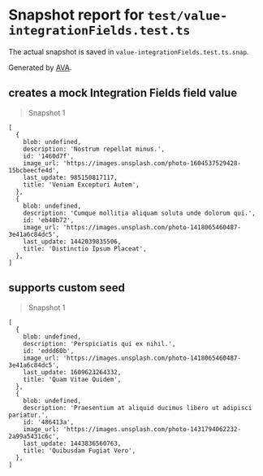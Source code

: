 # Snapshot report for `test/value-integrationFields.test.ts`

The actual snapshot is saved in `value-integrationFields.test.ts.snap`.

Generated by [AVA](https://avajs.dev).

## creates a mock Integration Fields field value

> Snapshot 1

    [
      {
        blob: undefined,
        description: 'Nostrum repellat minus.',
        id: '1460d7f',
        image_url: 'https://images.unsplash.com/photo-1604537529428-15bcbeecfe4d',
        last_update: 985150817117,
        title: 'Veniam Excepturi Autem',
      },
      {
        blob: undefined,
        description: 'Cumque mollitia aliquam soluta unde dolorum qui.',
        id: 'eb40b72',
        image_url: 'https://images.unsplash.com/photo-1418065460487-3e41a6c84dc5',
        last_update: 1442039835506,
        title: 'Distinctio Ipsum Placeat',
      },
    ]

## supports custom seed

> Snapshot 1

    [
      {
        blob: undefined,
        description: 'Perspiciatis qui ex nihil.',
        id: 'eddd60b',
        image_url: 'https://images.unsplash.com/photo-1418065460487-3e41a6c84dc5',
        last_update: 1609623264332,
        title: 'Quam Vitae Quidem',
      },
      {
        blob: undefined,
        description: 'Praesentium at aliquid ducimus libero ut adipisci pariatur.',
        id: '486413a',
        image_url: 'https://images.unsplash.com/photo-1431794062232-2a99a5431c6c',
        last_update: 1443836560763,
        title: 'Quibusdam Fugiat Vero',
      },
    ]
